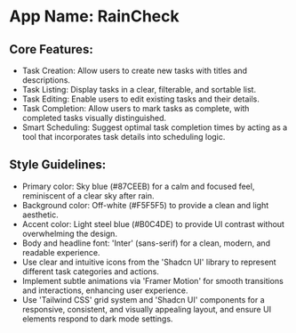# **App Name**: RainCheck

## Core Features:

- Task Creation: Allow users to create new tasks with titles and descriptions.
- Task Listing: Display tasks in a clear, filterable, and sortable list.
- Task Editing: Enable users to edit existing tasks and their details.
- Task Completion: Allow users to mark tasks as complete, with completed tasks visually distinguished.
- Smart Scheduling: Suggest optimal task completion times by acting as a tool that incorporates task details into scheduling logic.

## Style Guidelines:

- Primary color: Sky blue (#87CEEB) for a calm and focused feel, reminiscent of a clear sky after rain.
- Background color: Off-white (#F5F5F5) to provide a clean and light aesthetic.
- Accent color: Light steel blue (#B0C4DE) to provide UI contrast without overwhelming the design.
- Body and headline font: 'Inter' (sans-serif) for a clean, modern, and readable experience.
- Use clear and intuitive icons from the 'Shadcn UI' library to represent different task categories and actions.
- Implement subtle animations via 'Framer Motion' for smooth transitions and interactions, enhancing user experience.
- Use 'Tailwind CSS' grid system and 'Shadcn UI' components for a responsive, consistent, and visually appealing layout, and ensure UI elements respond to dark mode settings.